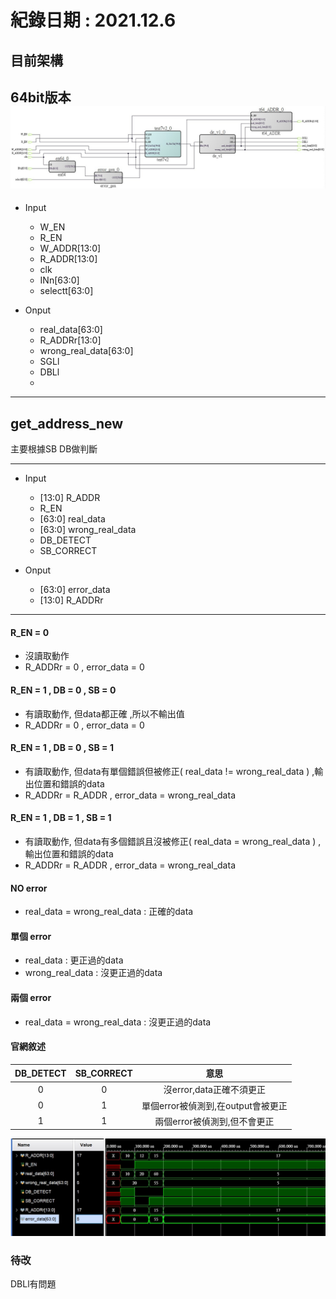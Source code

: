 # 紀錄日期 : 2021.12.6<br>


## 目前架構<br>
64bit版本<br>
![](https://github.com/twyayaya/en_s_de_proj/blob/main/pic/1116_1.jpg)<br>
  ---
  - Input
    - W_EN
    - R_EN
    - W_ADDR[13:0]
    - R_ADDR[13:0]
    - clk
    - INn[63:0]
    - selectt[63:0]
    
    
  - Onput
    - real_data[63:0]
    - R_ADDRr[13:0]
    - wrong_real_data[63:0]
    - SGLl
    - DBLl
    - 
  --- 

## get_address_new <br>
主要根據SB DB做判斷<br>
  
  ---
  - Input
    - [13:0] R_ADDR
    - R_EN
    - [63:0] real_data 
    - [63:0] wrong_real_data 
    - DB_DETECT
    - SB_CORRECT
    
    
  - Onput
    - [63:0] error_data
    - [13:0] R_ADDRr
  ---

#### R_EN = 0
- 沒讀取動作
- R_ADDRr = 0 , error_data = 0

#### R_EN = 1 , DB = 0 , SB = 0
- 有讀取動作, 但data都正確 ,所以不輸出值
- R_ADDRr = 0 , error_data = 0

#### R_EN = 1 , DB = 0 , SB = 1
- 有讀取動作, 但data有單個錯誤但被修正( real_data != wrong_real_data ) ,輸出位置和錯誤的data
- R_ADDRr = R_ADDR , error_data = wrong_real_data

#### R_EN = 1 , DB = 1 , SB = 1
- 有讀取動作, 但data有多個錯誤且沒被修正( real_data = wrong_real_data ) ,輸出位置和錯誤的data
- R_ADDRr = R_ADDR , error_data = wrong_real_data

#### NO error
- real_data = wrong_real_data : 正確的data

#### 單個 error
- real_data                   : 更正過的data
- wrong_real_data             : 沒更正過的data

#### 兩個 error
- real_data = wrong_real_data : 沒更正過的data

#### 官網敘述<br>
|DB_DETECT |  SB_CORRECT | 意思 |
|:----: |:----:| :----:|
| 0 |  0 | 沒error,data正確不須更正 |
| 0 |  1 | 單個error被偵測到,在output會被更正 |
| 1 |  1 | 兩個error被偵測到,但不會更正 |

![](https://github.com/twyayaya/en_s_de_proj/blob/main/get_address_new/wave.jpg)<br>

### 待改
  DBLl有問題<br>
